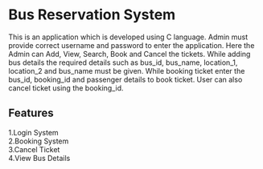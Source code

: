 # Bus Reservation System #
<p> This is an application which is developed using C language. Admin must provide correct username and password to enter the application. Here the Admin can Add, View, Search, Book and Cancel the tickets. While adding bus details the required details such as bus_id, bus_name, location_1, location_2 and bus_name must be given. While booking ticket enter the bus_id, booking_id and passenger details to book ticket. User can also cancel ticket using the booking_id. </p>

<h2>Features</h2>

1.Login System 
<br>2.Booking System
<br>3.Cancel Ticket
<br>4.View Bus Details
